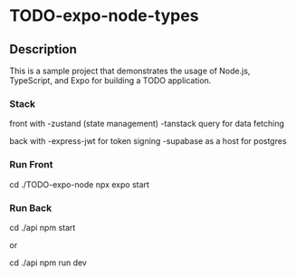 # TODO-expo-node-types
## Description
This is a sample project that demonstrates the usage of Node.js, TypeScript, and Expo for building a TODO application.

### Stack
front with 
-zustand (state management)
-tanstack query for data fetching

back with
-express-jwt for token signing
-supabase as a host for postgres

### Run Front
cd ./TODO-expo-node
npx expo start

### Run Back
cd ./api
npm start 

or 

cd ./api
npm run dev
